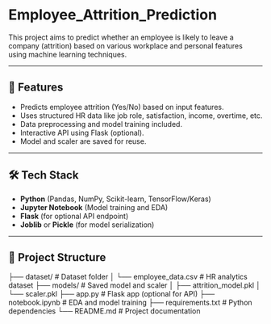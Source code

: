 # Employee_Attrition_Prediction

This project aims to predict whether an employee is likely to leave a company (attrition) based on various workplace and personal features using machine learning techniques.

---

## 📌 Features

- Predicts employee attrition (Yes/No) based on input features.
- Uses structured HR data like job role, satisfaction, income, overtime, etc.
- Data preprocessing and model training included.
- Interactive API using Flask (optional).
- Model and scaler are saved for reuse.

---

## 🛠 Tech Stack

- **Python** (Pandas, NumPy, Scikit-learn, TensorFlow/Keras)
- **Jupyter Notebook** (Model training and EDA)
- **Flask** (for optional API endpoint)
- **Joblib** or **Pickle** (for model serialization)

---

## 📂 Project Structure

├── dataset/ # Dataset folder
│ └── employee_data.csv # HR analytics dataset
├── models/ # Saved model and scaler
│ ├── attrition_model.pkl
│ └── scaler.pkl
├── app.py # Flask app (optional for API)
├── notebook.ipynb # EDA and model training
├── requirements.txt # Python dependencies
└── README.md # Project documentation
